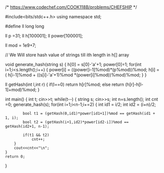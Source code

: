 /* https://www.codechef.com/COOK118B/problems/CHEFSHIP 
*/


#include<bits/stdc++.h>
using namespace std;

#define ll long long

ll p =31;
ll h[100001];
ll power[100001];

ll mod = 1e9+7;

// We Will store hash value of strings till ith length in h[] array

void generate_hash(string s)
{
    h[0] = s[0]-'a'+1;
    power[0]=1;
    for(int i=1;i<s.length();i++)
    {
        power[i] = ((power[i-1]%mod)*(p%mod))%mod;
        h[i] = ( h[i-1]%mod + ((s[i]-'a'+1)%mod *(power[i]%mod))%mod)%mod;
    }
}

ll getHash(int l,int r)
{
    if(l==0)
        return h[r]%mod;
    else
        return (h[r]-h[l-1]+mod)%mod;
}

int main()
{
    int t;
    cin>>t;
    while(t--)
    {
        string s;
        cin>>s;
        int n=s.length();
        int cnt =0;
        generate_hash(s);
        for(int i=1;i<n-1;i+=2)
        {
            int id1 = i/2;
            int id2 = (i+n)/2;

            bool t1 = (getHash(0,id1)*power[id1+1])%mod == getHash(id1 + 1, i);
            bool t2 = (getHash(i+1,id2)*power[id2-i])%mod == getHash(id2+1, n-1);

            if(t1 && t2)
                cnt++;
        }
        cout<<cnt<<"\n";
    }
    return 0;
}
